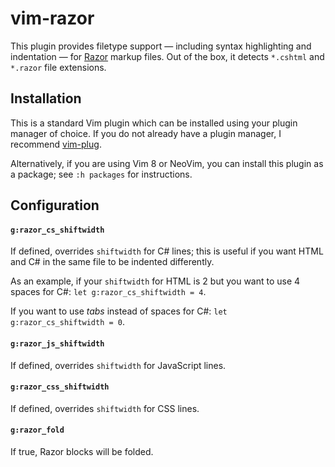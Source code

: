 # vim-razor

This plugin provides filetype support &mdash; including syntax highlighting and indentation &mdash; for [Razor](https://docs.microsoft.com/en-us/aspnet/core/mvc/views/razor) markup files. Out of the box, it detects `*.cshtml` and `*.razor` file extensions.

## Installation

This is a standard Vim plugin which can be installed using your plugin manager of choice. If you do not already have a plugin manager, I recommend [vim-plug](https://github.com/junegunn/vim-plug).

Alternatively, if you are using Vim 8 or NeoVim, you can install this plugin as a package; see `:h packages` for instructions.

## Configuration

#### `g:razor_cs_shiftwidth`

If defined, overrides `shiftwidth` for C# lines; this is useful if you want HTML and C# in the same file to be indented differently.

As an example, if your `shiftwidth` for HTML is 2 but you want to use 4 spaces for C#: `let g:razor_cs_shiftwidth = 4`.

If you want to use *tabs* instead of spaces for C#: `let g:razor_cs_shiftwidth = 0`.

#### `g:razor_js_shiftwidth`

If defined, overrides `shiftwidth` for JavaScript lines.

#### `g:razor_css_shiftwidth`

If defined, overrides `shiftwidth` for CSS lines.

#### `g:razor_fold`

If true, Razor blocks will be folded.
